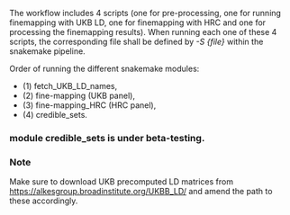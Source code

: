 The workflow includes 4 scripts (one for pre-processing, one for running finemapping with UKB LD, one for finemapping with HRC and one for processing the finemapping results).
When running each one of these 4 scripts, the corresponding file shall be defined by *-S {file}* within the snakemake pipeline.

Order of running the different snakemake modules: 
- (1) fetch_UKB_LD_names,
- (2) fine-mapping (UKB panel),
- (3) fine-mapping_HRC (HRC panel), 
- (4) credible_sets.

### module credible_sets is under beta-testing.

### Note
Make sure to download UKB precomputed LD matrices from https://alkesgroup.broadinstitute.org/UKBB_LD/ and amend the path to these accordingly. 
